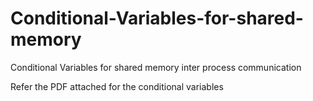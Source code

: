 # Conditional-Variables-for-shared-memory
Conditional Variables for shared memory inter process communication

Refer the PDF attached for the conditional variables
